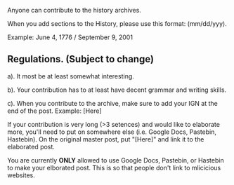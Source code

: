 Anyone can contribute to the history archives. 

When you add sections to the History, please use this format: (mm/dd/yyy).

Example: June 4, 1776  /   September 9, 2001

## Regulations. (Subject to change)
a). It most be at least somewhat interesting.

b). Your contribution has to at least have decent grammar and writing skills.

c). When you contribute to the archive, make sure to add your IGN at the end of the post. Example: [Here]


If your contribution is very long (>3 setences) and would like to elaborate more, you'll need to put on somewhere else (i.e. Google Docs, Pastebin, Hastebin). On the original master post, put "[Here]" and link it to the elaborated post.

You are currently **ONLY** allowed to use Google Docs, Pastebin, or Hastebin to make your elborated post. This is so that people don't link to mlicicious websites. 
